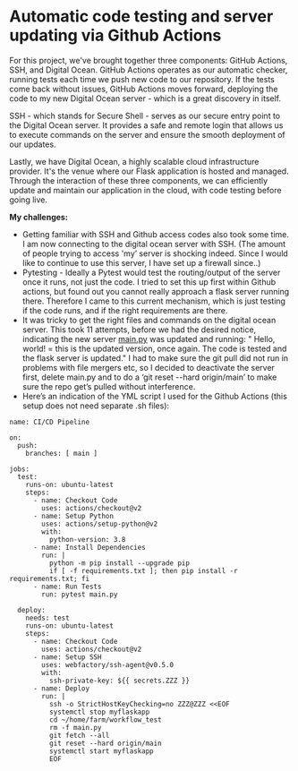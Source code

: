 

# **Automatic code testing and server updating via Github Actions**

For this project, we've brought together three components: GitHub Actions, SSH, and Digital Ocean. GitHub Actions operates as our automatic checker, running tests each time we push new code to our repository. If the tests come back without issues, GitHub Actions moves forward, deploying the code to my new Digital Ocean server - which is a great discovery in itself.

SSH - which stands for Secure Shell - serves as our secure entry point to the Digital Ocean server. It provides a safe and remote login that allows us to execute commands on the server and ensure the smooth deployment of our updates.

Lastly, we have Digital Ocean, a highly scalable cloud infrastructure provider. It's the venue where our Flask application is hosted and managed. Through the interaction of these three components, we can efficiently update and maintain our application in the cloud, with code testing before going live. 

**My challenges:**

- Getting familiar with SSH and Github access codes also took some time. I am now connecting to the digital ocean server with SSH. (The amount of people trying to access 'my’ server is shocking indeed. Since I would like to continue to use this server, I have set up a firewall since..)
- Pytesting - Ideally a Pytest would test the routing/output of the server once it runs, not just the code. I tried to set this up first within Github actions, but found out you cannot really approach a flask server running there. Therefore I came to this current mechanism, which is just testing if the code runs, and if the right requirements are there.
- It was tricky to get the right files and commands on the digital ocean server. This took 11 attempts, before we had the desired notice, indicating the new server [main.py](http://main.py) was updated and running: " Hello, world! = this is the updated version, once again. The code is tested and the flask server is updated." I had to make sure the git pull did not run in problems with file mergers etc, so I decided to deactivate the server first, delete main.py and to do a ‘git reset --hard origin/main’ to make sure the repo get’s pulled without interference.
- Here’s an indication of the YML script I used for the Github Actions (this setup does not need separate .sh files):

```
name: CI/CD Pipeline

on:
  push:
    branches: [ main ]

jobs:
  test:
    runs-on: ubuntu-latest
    steps:
      - name: Checkout Code
        uses: actions/checkout@v2
      - name: Setup Python
        uses: actions/setup-python@v2
        with:
          python-version: 3.8
      - name: Install Dependencies
        run: |
          python -m pip install --upgrade pip
          if [ -f requirements.txt ]; then pip install -r requirements.txt; fi
      - name: Run Tests
        run: pytest main.py

  deploy:
    needs: test
    runs-on: ubuntu-latest
    steps:
      - name: Checkout Code
        uses: actions/checkout@v2
      - name: Setup SSH
        uses: webfactory/ssh-agent@v0.5.0
        with:
          ssh-private-key: ${{ secrets.ZZZ }}
      - name: Deploy
        run: |
          ssh -o StrictHostKeyChecking=no ZZZ@ZZZ <<EOF
          systemctl stop myflaskapp
          cd ~/home/farm/workflow_test
          rm -f main.py
          git fetch --all
          git reset --hard origin/main
          systemctl start myflaskapp
          EOF
```
